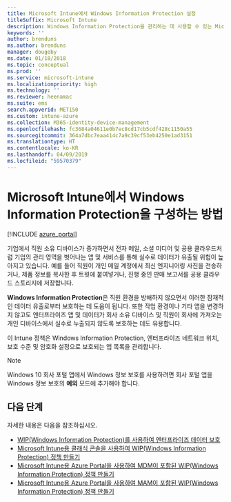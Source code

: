 ```yaml
---
title: Microsoft Intune에서 Windows Information Protection 설정
titleSuffix: Microsoft Intune
description: Windows Information Protection을 관리하는 데 사용할 수 있는 Microsoft Intune 설정을 알아봅니다.
keywords: ''
author: brenduns
ms.author: brenduns
manager: dougeby
ms.date: 01/18/2018
ms.topic: conceptual
ms.prod: ''
ms.service: microsoft-intune
ms.localizationpriority: high
ms.technology: ''
ms.reviewer: heenamac
ms.suite: ems
search.appverid: MET150
ms.custom: intune-azure
ms.collection: M365-identity-device-management
ms.openlocfilehash: fc3684a04611e0b7ec8cd17cb5cdf428c1150a55
ms.sourcegitcommit: 364a7dbc7eaa414c7a9c39cf53eb4250e1ad3151
ms.translationtype: HT
ms.contentlocale: ko-KR
ms.lasthandoff: 04/09/2019
ms.locfileid: "59570379"
---
```

# <a name="how-to-configure-windows-information-protection-in-microsoft-intune"></a>Microsoft Intune에서 Windows Information Protection을 구성하는 방법

[!INCLUDE [azure_portal](./includes/azure_portal.md)]

기업에서 직원 소유 디바이스가 증가하면서 전자 메일, 소셜 미디어 및 공용 클라우드처럼 기업의 관리 영역을 벗어나는 앱 및 서비스를 통해 실수로 데이터가 유출될 위험이 높아지고 있습니다. 예를 들어 직원이 개인 메일 계정에서 최신 엔지니어링 사진을 전송하거나, 제품 정보를 복사한 후 트윗에 붙여넣거나, 진행 중인 판매 보고서를 공용 클라우드 스토리지에 저장합니다.

**Windows Information Protection**은 직원 환경을 방해하지 않으면서 이러한 잠재적인 데이터 유출로부터 보호하는 데 도움이 됩니다. 또한 작업 환경이나 기타 앱을 변경하지 않고도 엔터프라이즈 앱 및 데이터가 회사 소유 디바이스 및 직원이 회사에 가져오는 개인 디바이스에서 실수로 누출되지 않도록 보호하는 데도 유용합니다.

이 Intune 정책은 Windows Information Protection, 엔터프라이즈 네트워크 위치, 보호 수준 및 암호화 설정으로 보호되는 앱 목록을 관리합니다.

>[!NOTE]
> Windows 10 회사 포털 앱에서 Windows 정보 보호를 사용하려면 회사 포털 앱을 Windows 정보 보호의 **예외** 모드에 추가해야 합니다. 

## <a name="next-steps"></a>다음 단계
자세한 내용은 다음을 참조하십시오.
-  [WIP(Windows Information Protection)를 사용하여 엔터프라이즈 데이터 보호](https://technet.microsoft.com/itpro/windows/keep-secure/protect-enterprise-data-using-wip)
- [Microsoft Intune용 클래식 콘솔을 사용하여 WIP(Windows Information Protection) 정책 만들기](https://docs.microsoft.com/windows/threat-protection/windows-information-protection/create-wip-policy-using-intune)
- [Microsoft Intune용 Azure Portal을 사용하여 MDM이 포함된 WIP(Windows Information Protection) 정책 만들기](https://docs.microsoft.com/windows/threat-protection/windows-information-protection/create-wip-policy-using-intune-azure)
- [Microsoft Intune용 Azure Portal을 사용하여 MAM이 포함된 WIP(Windows Information Protection) 정책 만들기](https://docs.microsoft.com/windows/threat-protection/windows-information-protection/create-wip-policy-using-mam-intune-azure)
